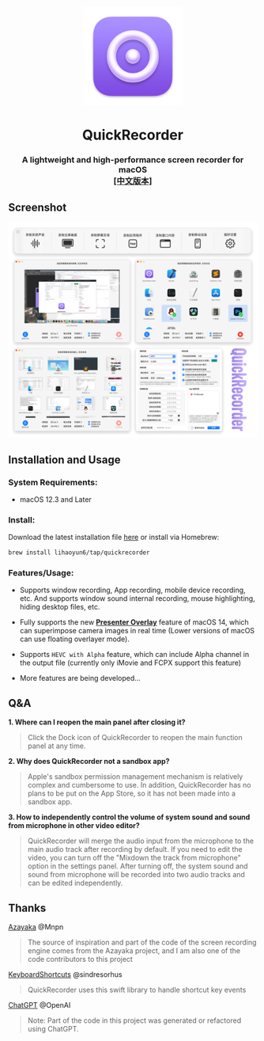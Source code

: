 #
<p align="center">
<img src="./QuickRecorder/Assets.xcassets/AppIcon.appiconset/icon_128x128@2x.png" width="200" height="200" />
<h1 align="center">QuickRecorder</h1>
<h3 align="center">A lightweight and high-performance screen recorder for macOS<br><a href="./README.md">[中文版本]</a>
</p>

## Screenshot
<p align="center">
<picture>
  <source media="(prefers-color-scheme: dark)" srcset="./img/preview_dark.png">
  <source media="(prefers-color-scheme: light)" srcset="./img/preview.png">
  <img alt="QuickRecorder Screenshots" src="./img/preview.png" width="840"/>
</picture>
</p>

## Installation and Usage
### System Requirements:
- macOS 12.3 and Later

### Install:
Download the latest installation file [here](../../releases/latest) or install via Homebrew:

```bash
brew install lihaoyun6/tap/quickrecorder
```

### Features/Usage:
- Supports window recording, App recording, mobile device recording, etc. And supports window sound internal recording, mouse highlighting, hiding desktop files, etc.

- Fully supports the new **[Presenter Overlay](https://support.apple.com/guide/facetime/presenter-overlay-video-conferencing-fctm6333f4bd/mac)** feature of macOS 14, which can superimpose camera images in real time (Lower versions of macOS can use floating overlayer mode).
- Supports `HEVC with Alpha` feature, which can include Alpha channel in the output file (currently only iMovie and FCPX support this feature)
- More features are being developed...

## Q&A
**1. Where can I reopen the main panel after closing it?**
> Click the Dock icon of QuickRecorder to reopen the main function panel at any time.

**2. Why does QuickRecorder not a sandbox app?**
> Apple's sandbox permission management mechanism is relatively complex and cumbersome to use. In addition, QuickRecorder has no plans to be put on the App Store, so it has not been made into a sandbox app.

**3. How to independently control the volume of system sound and sound from microphone in other video editor?**
> QuickRecorder will merge the audio input from the microphone to the main audio track after recording by default. If you need to edit the video, you can turn off the "Mixdown the track from microphone" option in the settings panel. After turning off, the system sound and sound from microphone will be recorded into two audio tracks and can be edited independently.  

## Thanks
[Azayaka](https://github.com/Mnpn/Azayaka) @Mnpn
> The source of inspiration and part of the code of the screen recording engine comes from the Azayaka project, and I am also one of the code contributors to this project

[KeyboardShortcuts](https://github.com/sindresorhus/KeyboardShortcuts) @sindresorhus  
> QuickRecorder uses this swift library to handle shortcut key events    

[ChatGPT](https://chat.openai.com) @OpenAI
> Note: Part of the code in this project was generated or refactored using ChatGPT.
